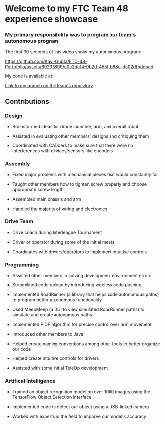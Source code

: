 # Welcome to my FTC Team 48 experience showcase

### My primary responsibility was to program our team's autonomous program

The first 30 seconds of this video shoiw my autonomous program:

https://github.com/Kavi-Gupta/FTC-48-Portofolio/assets/69233899/c0c2da14-9b2d-455f-b68e-da02dfbdebed

My code is available at:

[Link to my branch on the team's repository](https://github.com/NerdHerd-FTC/FTC-48-Road-Runner-Autonomous/tree/Kavi_Gupta_Developer)

## Contributions

### Design

* Brainstormed ideas for drone launcher, arm, and overall robot

* Assisted in evaluating other members' designs and critiquing them

* Coordinated with CADders to make sure that there were no interferences with devices/sensors like encoders

### Assembly

* Fixed major problems with mechanical pieces that would constantly fail

* Taught other members how to tighten screw properly and choose appropriate screw length

* Assembled main chassis and arm

* Handled the majority of wiring and electronics

### Drive Team

* Drive coach during Interleague Tournament

* Driver or operator during some of the initial meets

* Coordinates with drivers/operators to implement intuitive controls

### Programming

* Assisted other members in solving development environment errors

* Streamlined code upload by introducing wireless code pushing

* Implemented RoadRunner (a library that helps code autonomous paths) to program better autonomous functionality

* Used MeepMeep (a GUI to view simulated RoadRunner paths) to simulate and create autonomous paths

* Implemented PIDF algorithm for precise control over arm movement

* Introduced other members to Java

* Helped create naming conventions among other tools to better organize our code

* Helped create intuitive controls for drivers

* Assisted with some initial TeleOp development

### Artifical Intelligence

* Trained an object recognition model on over 1000 images using the TensorFlow Object Detection interface

* Implemented code to detect our object using a USB-linked camera

* Worked with experts in the field to imporve our model's accuracy
